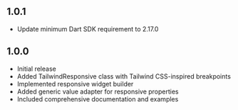 ## 1.0.1

* Update minimum Dart SDK requirement to 2.17.0 

## 1.0.0

* Initial release
* Added TailwindResponsive class with Tailwind CSS-inspired breakpoints
* Implemented responsive widget builder
* Added generic value adapter for responsive properties
* Included comprehensive documentation and examples